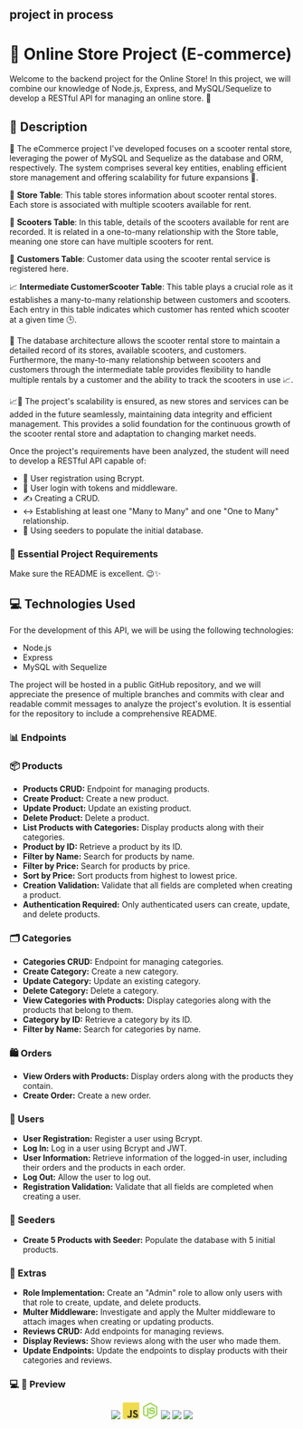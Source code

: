 ## project in process

# 🛒 Online Store Project (E-commerce)

Welcome to the backend project for the Online Store! In this project, we will combine our knowledge of Node.js, Express, and MySQL/Sequelize to develop a RESTful API for managing an online store. 🚀

## 📝 Description

🛴 The eCommerce project I've developed focuses on a scooter rental store, leveraging the power of MySQL and Sequelize as the database and ORM, respectively. The system comprises several key entities, enabling efficient store management and offering scalability for future expansions 🚀.

🏪 **Store Table**: This table stores information about scooter rental stores. Each store is associated with multiple scooters available for rent.

🛴 **Scooters Table**: In this table, details of the scooters available for rent are recorded. It is related in a one-to-many relationship with the Store table, meaning one store can have multiple scooters for rent.

👥 **Customers Table**: Customer data using the scooter rental service is registered here.

📈 **Intermediate CustomerScooter Table**: This table plays a crucial role as it establishes a many-to-many relationship between customers and scooters. Each entry in this table indicates which customer has rented which scooter at a given time 🕒.

🏪 The database architecture allows the scooter rental store to maintain a detailed record of its stores, available scooters, and customers. Furthermore, the many-to-many relationship between scooters and customers through the intermediate table provides flexibility to handle multiple rentals by a customer and the ability to track the scooters in use 📈.

📈🌟 The project's scalability is ensured, as new stores and services can be added in the future seamlessly, maintaining data integrity and efficient management. This provides a solid foundation for the continuous growth of the scooter rental store and adaptation to changing market needs.

Once the project's requirements have been analyzed, the student will need to develop a RESTful API capable of:

- 🔐 User registration using Bcrypt.
- 🚪 User login with tokens and middleware.
- ✍️ Creating a CRUD.
- ↔️ Establishing at least one "Many to Many" and one "One to Many" relationship.
- 🌱 Using seeders to populate the initial database.

### 📌 Essential Project Requirements

Make sure the README is excellent. 😉✨

## 💻 Technologies Used

For the development of this API, we will be using the following technologies:

- Node.js
- Express
- MySQL with Sequelize

The project will be hosted in a public GitHub repository, and we will appreciate the presence of multiple branches and commits with clear and readable commit messages to analyze the project's evolution. It is essential for the repository to include a comprehensive README.

### 📊 Endpoints

### 📦 Products

- **Products CRUD:** Endpoint for managing products.
- **Create Product:** Create a new product.
- **Update Product:** Update an existing product.
- **Delete Product:** Delete a product.
- **List Products with Categories:** Display products along with their categories.
- **Product by ID:** Retrieve a product by its ID.
- **Filter by Name:** Search for products by name.
- **Filter by Price:** Search for products by price.
- **Sort by Price:** Sort products from highest to lowest price.
- **Creation Validation:** Validate that all fields are completed when creating a product.
- **Authentication Required:** Only authenticated users can create, update, and delete products.

### 🗂️ Categories

- **Categories CRUD:** Endpoint for managing categories.
- **Create Category:** Create a new category.
- **Update Category:** Update an existing category.
- **Delete Category:** Delete a category.
- **View Categories with Products:** Display categories along with the products that belong to them.
- **Category by ID:** Retrieve a category by its ID.
- **Filter by Name:** Search for categories by name.

### 🛍️ Orders

- **View Orders with Products:** Display orders along with the products they contain.
- **Create Order:** Create a new order.

### 👤 Users

- **User Registration:** Register a user using Bcrypt.
- **Log In:** Log in a user using Bcrypt and JWT.
- **User Information:** Retrieve information of the logged-in user, including their orders and the products in each order.
- **Log Out:** Allow the user to log out.
- **Registration Validation:** Validate that all fields are completed when creating a user.

### 🌾 Seeders

- **Create 5 Products with Seeder:** Populate the database with 5 initial products.

### 🌟 Extras

- **Role Implementation:** Create an "Admin" role to allow only users with that role to create, update, and delete products.
- **Multer Middleware:** Investigate and apply the Multer middleware to attach images when creating or updating products.
- **Reviews CRUD:** Add endpoints for managing reviews.
- **Display Reviews:** Show reviews along with the user who made them.
- **Update Endpoints:** Update the endpoints to display products with their categories and reviews.

### 💻 📱 Preview

<p align="center">
<img src="https://imgs.search.brave.com/50JDDd4L1QxFtnwMrj6rn158HP4VG0qHPxVKtKvCPn4/rs:fit:860:0:0/g:ce/aHR0cHM6Ly9jZG4u/d29ybGR2ZWN0b3Js/b2dvLmNvbS9sb2dv/cy9wb3N0bWFuLnN2/Zw.svg" width="30">
  <img src="https://raw.githubusercontent.com/devicons/devicon/master/icons/javascript/javascript-original.svg" width="30" alt="JavaScript">
  <img src="https://raw.githubusercontent.com/devicons/devicon/master/icons/nodejs/nodejs-original.svg" width="30" alt="Node.js">
  <img src="https://imgs.search.brave.com/ziXbll6Eu_vanLF_3jITiNkpTCtx7YcJeFlLoeAvjIA/rs:fit:860:0:0/g:ce/aHR0cHM6Ly9naXRs/YWIuc3ZnLnpvbmUv/b21uaWFpdC9kZXZl/bG9wZXItbG9nb3Mv/cmF3L21hc3Rlci9s/b2dvcy9mcm9udC1l/bmQtd2ViL25wbS5z/dmc.svg" width="30">
  <img src="https://imgs.search.brave.com/TAJpmj8JiLXeqQeY3vY0YqGp0mmJn4jz0oGqxhU12dc/rs:fit:860:0:0/g:ce/aHR0cHM6Ly9zZWVr/bG9nby5jb20vaW1h/Z2VzL00vbXlzcWwt/bG9nby1CNDk0M0ZF/NkRELXNlZWtsb2dv/LmNvbS5wbmc" width="30">
  <img src="https://imgs.search.brave.com/YAQjymUefXu_L42AtByzTWMvbnqnKQnzMYyxE7tvXrI/rs:fit:860:0:0/g:ce/aHR0cHM6Ly9icmFu/ZGVwcy5jb20vbG9n/by1kb3dubG9hZC9T/L1NlcXVlbGl6ZS1s/b2dvLXZlY3Rvci0w/MS5zdmc.svg" width="30">
</p>
